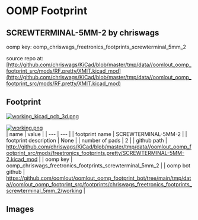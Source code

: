 # OOMP Footprint  
## SCREWTERMINAL-5MM-2  by chriswags  
  
oomp key: oomp_chriswags_freetronics_footprints_screwterminal_5mm_2  
  
source repo at: [http://github.com/chriswags/KiCad/blob/master/tmp/data//oomlout_oomp_footprint_src/mods/RF.pretty/XMIT.kicad_mod](http://github.com/chriswags/KiCad/blob/master/tmp/data//oomlout_oomp_footprint_src/mods/RF.pretty/XMIT.kicad_mod)  
## Footprint  
  
[![working_kicad_pcb_3d.png](working_kicad_pcb_3d_600.png)](working_kicad_pcb_3d.png)  
  
[![working.png](working_600.png)](working.png)  
| name | value | 
| --- | --- | 
| footprint name | SCREWTERMINAL-5MM-2 | 
| footprint description | None | 
| number of pads | 2 | 
| github path | http://github.com/chriswags/KiCad/blob/master/tmp/data//oomlout_oomp_footprint_src/mods/freetronics_footprints.pretty/SCREWTERMINAL-5MM-2.kicad_mod | 
| oomp key | oomp_chriswags_freetronics_footprints_screwterminal_5mm_2 | 
| oomp bot github | https://github.com/oomlout/oomlout_oomp_footprint_bot/tree/main/tmp/data//oomlout_oomp_footprint_src/footprints/chriswags_freetronics_footprints_screwterminal_5mm_2/working | 
## Images  
